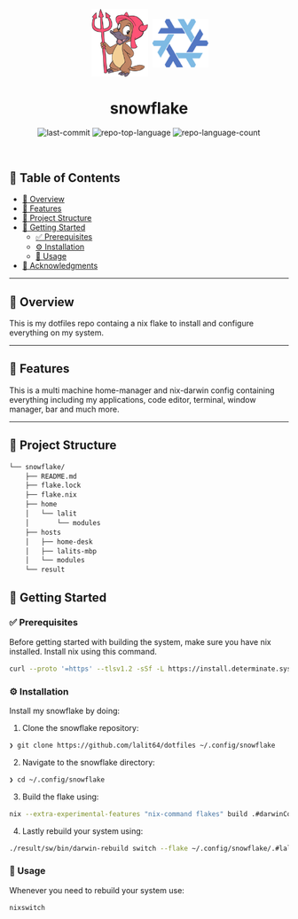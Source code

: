 <div align="center">
<img align="center" >
    <img src="https://github.com/lanjoni/snowflake/raw/main/img/darwin.png" align="center" width="20%">
</img>
<img align="center">
    <img src="https://github.com/lanjoni/snowflake/raw/main/img/nix.png" align="center" width="20%">
</img>
</div>
<p align="center"><h1 align="center">snowflake</h1></p>
<p align="center">
	<img src="https://img.shields.io/github/last-commit/lalit64/dotfiles?style=for-the-badge&logo=git&logoColor=white&color=5a76bd" alt="last-commit">
	<img src="https://img.shields.io/github/languages/top/lalit64/dotfiles?style=for-the-badge&color=5a76bd" alt="repo-top-language">
	<img src="https://img.shields.io/github/languages/count/lalit64/dotfiles?style=for-the-badge&color=5a76bd" alt="repo-language-count">
</p>
<br>

## 🔗 Table of Contents

- [📍 Overview](#-overview)
- [👾 Features](#-features)
- [📁 Project Structure](#-project-structure)
- [🚀 Getting Started](#-getting-started)
  - [✅ Prerequisites](#-prerequisites)
  - [⚙️ Installation](#-installation)
  - [🤖 Usage](#-usage)
- [🙌 Acknowledgments](#-acknowledgments)

---

## 📍 Overview

This is my dotfiles repo containg a nix flake to install and configure everything on my system.

---

## 👾 Features

This is a multi machine home-manager and nix-darwin config containing everything including my applications, code editor, terminal, window manager, bar and much more.

---

## 📁 Project Structure

```sh
└── snowflake/
    ├── README.md
    ├── flake.lock
    ├── flake.nix
    ├── home
    │   └── lalit
    │       └── modules
    ├── hosts
    │   ├── home-desk
    │   ├── lalits-mbp
    │   └── modules
    └── result
```

## 🚀 Getting Started

### ✅ Prerequisites

Before getting started with building the system, make sure you have nix installed. Install nix using this command.

```sh
curl --proto '=https' --tlsv1.2 -sSf -L https://install.determinate.systems/nix | sh -s -- install
```

### ⚙️ Installation

Install my snowflake by doing:

1. Clone the snowflake repository:

```sh
❯ git clone https://github.com/lalit64/dotfiles ~/.config/snowflake
```

2. Navigate to the snowflake directory:

```sh
❯ cd ~/.config/snowflake
```

3. Build the flake using:

```sh
nix --extra-experimental-features "nix-command flakes" build .#darwinConfigurations.lalits-mbp.system
```

4. Lastly rebuild your system using:

```sh
./result/sw/bin/darwin-rebuild switch --flake ~/.config/snowflake/.#lalits-mbp
```

### 🤖 Usage

Whenever you need to rebuild your system use:

```sh
nixswitch
```
